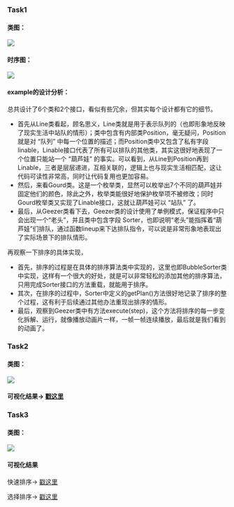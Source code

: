 ### Task1

#### 类图：

![](http://www.plantuml.com/plantuml/png/RLJVJzim47xFNs7nv8f6QWibeBqmf8mXJNIYm2PDUt3RM_2ME97jiB6A_tqNdwy9xH1IBj_zkE--k_JIUMLzMvN9ZV5WVwWrY6LjqTmcYS2_O_5SwuqeQxMHslXltmMKK87nRZJqEyoHZ2ozrQOG1VZFfJ889w_9eFudRTIgXBSD70RNJdjT6yc6QAB1XNUEOX3DJcJNuO-gR262NLymRIMkwzPkXAwQo9qvY6s8IqEo7TZ5m5v5-u0M3R2upULiSZeM4_odllTV5d8sdu_5z6pUWn_lyXpXsLZCJax68hiW_CFYuKvcvnWyno9d4RnvpELyWc265R0MmSkRht8wFUrYBn2UP17E7_DRESrEq37BkhRd8oANXibb66zCaz5ZDNf7kf4qA5mmhbxkbFb5yMX4RVcLjNQ_LRFJdmeeK_idiDmslLmyWxLw0sbAEV4eV4q6biBbh4lbN2_iDcRlrbFICzdRlzppymauyD5p6D6tGnVqhRWcNZRlrSL-8J9eKO8f_1EtQLg_Nvz4rHp1NfHL_i-1pNpztbhr4h-EmEauJSMHDWQi24oFUcMO-rMxmdJwGeVtJ4W_5NsgAhv5xPjIcGw9A7rtk4gYI2FyPAQ7--eLl0RuE-osTLvvlNvb1ru2MUHdTYuyujqT9A5MzvmdHp5pxvMuTAjIra7uTHdCnb7m1zQj1tOv3yr8z2T2REGRKkpdiN6jyD1qMuPWK-aWGTHWkGOwexrfAgMPLBS1MxYWt2MOJLkL_m00)



#### 时序图：

![](http://www.plantuml.com/plantuml/png/RPEzJiCm481tFyL9Nc2eLFAJq0nL1qGNDeGO48Dnpc0fsC5nG49vU6B5gXFi3d7lotsdy-bo6YmpTlpiI3-VaikUAGltiaF2kDK6peY_Q82UcLJ3cpQQSAsiqHqyQcFHNC9d8rtuDUA8y23LfO0UJNi3bFFz_5l33AWGhDp2t44y568D2w057jY-MiCIQ9un8JQP5T0wEmY-WJLGrjQ2tH97vJUplaFYdh1xeMU3g5wFlja6-j66rEqDqawMSi85aqwUSiBzaqwHSi9uaawPSiBqaawLSi9maqwzTQBP-rNQ7VtgD32WNVvUNGTj8SGTI_RYDN2d5P8M_oUkwhgs6kZcvrC_bvocSZzDljcZtz3vlNvtPRQRS0dz7Y-7qzp7qC2FYvqQlH7TE7n4b7Tw2Ds6ke7ulOf85f4y8aL4oeXK4Qd92LKxV-n_)



#### example的设计分析：

总共设计了6个类和2个接口，看似有些冗余，但其实每个设计都有它的细节。

- 首先从Line类看起，顾名思义，Line类就是用于表示队列的（也即形象地反映了现实生活中站队的情形）；类中包含有内部类Position，毫无疑问，Position就是对 “队列” 中每一个位置的描述；而Position类中又包含了私有字段linable，Linable接口代表了所有可以排队的其他类，其实这很好地表现了一个位置只能站一个 “葫芦娃” 的事实。可以看到，从Line到Position再到Linable，三者是层层递进，互相关联的，逻辑上也与现实生活相匹配，这让代码可读性非常高，同时让代码复用也更加容易。
- 然后，来看Gourd类。这是一个枚举类，显然可以枚举出7个不同的葫芦娃并固定他们的颜色，除此之外，枚举类能很好地保护枚举项不被修改；同时Gourd枚举类又实现了Linable接口，这就让葫芦娃可以 “站队” 了。
- 最后，从Geezer类看下去，Geezer类的设计使用了单例模式，保证程序中只会出现一个“老头”，并且类中包含字段 Sorter，也即说明“老头”能指挥着“葫芦娃”们排队，通过函数lineup来下达排队指令，可以说是非常形象地表现出了实际场景下的排队情形。

再观察一下排序的具体实现，

- 首先，排序的过程是在具体的排序算法类中实现的，这里也即BubbleSorter类中实现，这样有一个很大的好处，就是可以非常轻松的添加其他的排序算法，只用完成Sorter接口的方法重载，就能用于排序。
- 其次，在排序的过程中，Sorter中定义的getPlan()方法很好地记录了排序的整个过程，这有利于后续通过其他办法重现出排序的情形。
- 最后，观察到Geezer类中有方法execute(step)，这个方法将排序的每一步变化拆解、运行，就像播放动画片一样，一帧一帧连续播放，最后就是我们看到的动画了。



### 

### Task2

#### 类图：

![](http://www.plantuml.com/plantuml/png/jLGzRnin3DtlLmYUpaYy56YNea3g3aM13AdTZw4e3FbCowfrqbNYjJ62_FVgWxBaSzTao8daCydtHF7E8RSuzefrYZlND9yqWjtp3jZQM7zyQXhc_sxO7oDtJ1c-QwN67pyPAEX1evlNSMSijjcpHYkrO0BmGN7jtSrpdVzUQhvLS5d0UR1n4gNHRJwmWGuvyJaWAdGEIet1_ush4SWPwaPwR6d4YSb-eDvB3n4M_Zqvv2YxvmZrDBV-us9a4LDRiTsi9lR7YRsiRQwFP98UclT0dYk6qK-2NBOIE8NlyhJo6TkGUXDo4-s8QQd29fIuPMTCEdP66RknjI5gOpjHCDR9FlUN3sUfOpzS6po0dREcoBlM_0ZVJSyrWqS4lKkAqnKl2gCAw9CKwsq2qkonVfCEsLs0xLvghfB2jwmOeZQ8KQtdjBe0_58tG8JpPVa16BXryA1oIGgmmNio5XwX6n4k0GvXoE819Xw487OkVYQlHKaDNmS2tdiZUYPpN0OdIvidcQdqRIPFfPt4vwKrYbmZIhdGHocLSmPnwEYeNaJ6uLIW1HvocM74INwQJvaHEIe0s_y5V34qxwtb9reaiQURnOBDfDPWq_wQ5MLoxvz7sHr9yVBoytOZIjMbidTiDYFtvQOZ_l4jf1uJXrzv3dxdKhGYUOehs6CwMIaEM0kx1WKTld1tfTmA-Ev3UEpiwacMHQ37FiOchuRA2S2O8UyQsOk1Xuikd3g8qtBzyxXCVNfFujNhDrD0pwMch44xArnCUWTwD_Rg7m00)



#### 可视化结果→ [戳这里](https://www.bilibili.com/video/BV1Tg411F7bg)



### Task3

#### 类图：

![](http://www.plantuml.com/plantuml/png/jLNDRXCn4BxdAQoSDfIz8C412QcK0q8gKcduEI0KEPkfQ-gr5tksFufwvCQ1z-2v-XxuPnmx6zGRFNGzCr_ccsyyEtlia5iSUyKwnPsRpTvf17l1Es1BO_rnEvin_tV4hetSC6Nuff4QltvZeA07ZMvHnvsns6JF4gtKWWd0CyMrTy_kw_odKlErWdq2vy76IPH6D_d01ZhanBk0gD0vA3K6_sUkHY1du8tos8aHTqps0zLUQWYm-6_haAFixYFKorpxXukHDgQsOhqwdzXl9_P9RNDzHIRrG_CUo7EWCFgf8Vkb14tXUN9txZCs8VKgv2RP4TCGmofGF6KxJ3fsHXcxihKXQcCzwM3aoJvtmuTTgsCzN1ky1BjWizBUfUPNyCNqN3EuHT2Rr76wuhOege0-IR48bqQFzQjq86-1DHTISnKBzNgA8Mg3z9Hk7d8Bm8yrFSdDL-MlV-3MmPdAb1HWW_TaBDn2DoBi0np2a5i7c6GGWiIv-9YyAqfg-3GGyDGRqJEPuZ8skR5vZfbApwmv0vj9V55AeyWXej25EWfLpXcQGqT7V14PHrE15dYPQOOH9_bfEcL6vAW0RFuLy6HeNblBxsYDn9gEsfRDfTPWq_QQxuhBfR_dQEKjsvOs-LInf_KxtQ-ikTbtT4QDVH6MyiJI0ZHLJvXw0JucbJqYALAtn-OQh9KRQDlziK2J3is25VLFsfRgUiaUVlry-Fqdg_umokwAngnQTib3lQWdcRrYypcvzvSxNNfy_TF593NVy_3_o5JqLU0fhk02qybASOdrD2r1GOV_kRf2TmvyyoRiDtQmXShkqsCVOvDLGNG2C6R8wrNsOk1Xkekc3k8hSlZp-FtmwRs8PyzVJ04zbvgoXjvPuMBIOz2RiLT_0G00)



#### 可视化结果

快速排序→ [戳这里](https://www.bilibili.com/video/BV19L4y187AG)

选择排序→ [戳这里](https://www.bilibili.com/video/BV1M64y1h7g9)